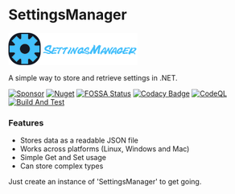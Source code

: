 # SettingsManager
![SettingsManager Banner](https://raw.githubusercontent.com/ByronAP/SettingsManager/main/settingsmanager-logo-banner-256-64.png) 

A simple way to store and retrieve settings in .NET.

[![Sponsor](https://img.shields.io/static/v1?label=Sponsor&message=%E2%9D%A4&logo=GitHub&color=%23fe8e86)](https://github.com/sponsors/ByronAP)
[![Nuget](https://img.shields.io/nuget/v/SettingsManager)](https://www.nuget.org/packages/SettingsManager)
[![FOSSA Status](https://app.fossa.com/api/projects/git%2Bgithub.com%2FByronAP%2FSettingsManager.svg?type=shield)](https://app.fossa.com/projects/git%2Bgithub.com%2FByronAP%2FSettingsManager?ref=badge_shield)
[![Codacy Badge](https://app.codacy.com/project/badge/Grade/30cbb0fe181a4a38adf8a84d616c53b8)](https://www.codacy.com/gh/ByronAP/SettingsManager/dashboard?utm_source=github.com&amp;utm_medium=referral&amp;utm_content=ByronAP/SettingsManager&amp;utm_campaign=Badge_Grade)
[![CodeQL](https://github.com/ByronAP/SettingsManager/actions/workflows/codeql.yml/badge.svg)](https://github.com/ByronAP/SettingsManager/actions/workflows/codeql.yml)
[![Build And Test](https://github.com/ByronAP/SettingsManager/actions/workflows/main_test_dotnet.yml/badge.svg)](https://github.com/ByronAP/SettingsManager/actions/workflows/main_test_dotnet.yml)

### Features

+   Stores data as a readable JSON file
+   Works across platforms (Linux, Windows and Mac)
+   Simple Get and Set usage
+   Can store complex types

Just create an instance of 'SettingsManager' to get going.